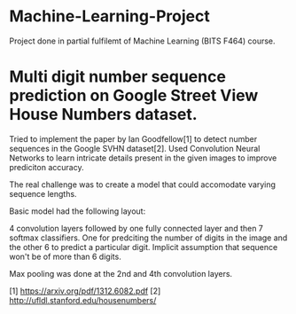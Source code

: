 # Machine-Learning-Project
Project done in partial fulfilemt of Machine Learning (BITS F464) course.

# Multi digit number sequence prediction on Google Street View House Numbers dataset.

Tried to implement the paper by Ian Goodfellow[1] to detect number sequences in the Google SVHN dataset[2].
Used Convolution Neural Networks to learn intricate details present in the given images to improve prediciton accuracy.

The real challenge was to create a model that could accomodate varying sequence lengths.

Basic model had the following layout: 

4 convolution layers followed by one fully connected layer and then 7 softmax classifiers. One for predciting the number of digits in the image and the other 6 to predict a particular digit. Implicit assumption that sequence won't be of more than 6 digits.

Max pooling was done at the 2nd and 4th convolution layers.





[1] https://arxiv.org/pdf/1312.6082.pdf
[2] http://ufldl.stanford.edu/housenumbers/
